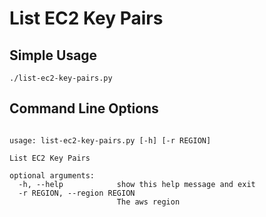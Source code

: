 List EC2 Key Pairs
=========

## Simple Usage

```
./list-ec2-key-pairs.py
```

## Command Line Options

```

usage: list-ec2-key-pairs.py [-h] [-r REGION]

List EC2 Key Pairs

optional arguments:
  -h, --help            show this help message and exit
  -r REGION, --region REGION
                        The aws region

```
